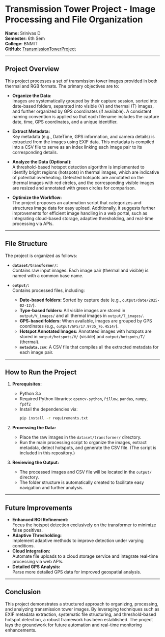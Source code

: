 # Transmission Tower Project - Image Processing and File Organization

**Name:** Srinivas D  
**Semester:** 6th Sem  
**College:** BNMIT  
**GitHub:** [TransmissionTowerProject](https://github.com/Srinivas23132/TransmissionTowerProject.git)

---

## Project Overview

This project processes a set of transmission tower images provided in both thermal and RGB formats. The primary objectives are to:

- **Organize the Data:**  
  Images are systematically grouped by their capture session, sorted into date-based folders, separated into visible (V) and thermal (T) images, and further organized by GPS coordinates (if available). A consistent naming convention is applied so that each filename includes the capture date, time, GPS coordinates, and a unique identifier.

- **Extract Metadata:**  
  Key metadata (e.g., DateTime, GPS information, and camera details) is extracted from the images using EXIF data. This metadata is compiled into a CSV file to serve as an index linking each image pair to its corresponding details.

- **Analyze the Data (Optional):**  
  A threshold-based hotspot detection algorithm is implemented to identify bright regions (hotspots) in thermal images, which are indicative of potential overheating. Detected hotspots are annotated on the thermal images with red circles, and the corresponding visible images are resized and annotated with green circles for comparison.

- **Optimize the Workflow:**  
  The project proposes an automation script that categorizes and structures image data for easy upload. Additionally, it suggests further improvements for efficient image handling in a web portal, such as integrating cloud-based storage, adaptive thresholding, and real-time processing via APIs.

---

## File Structure

The project is organized as follows:

- **`dataset/transformer/`:**  
  Contains raw input images. Each image pair (thermal and visible) is named with a common base name.

- **`output/`:**  
  Contains processed files, including:
  - **Date-based folders:** Sorted by capture date (e.g., `output/date/2025-02-12/`).
  - **Type-based folders:** All visible images are stored in `output/V_images/` and all thermal images in `output/T_images/`.
  - **GPS-based folders:** When available, images are grouped by GPS coordinates (e.g., `output/GPS/17.9735_76.4514/`).
  - **Hotspot Annotated Images:** Annotated images with hotspots are stored in `output/hotspots/V/` (visible) and `output/hotspots/T/` (thermal).
  - **`metadata.csv`:** A CSV file that compiles all the extracted metadata for each image pair.

---

## How to Run the Project

1. **Prerequisites:**
   - Python 3.x
   - Required Python libraries: `opencv-python`, `Pillow`, `pandas`, `numpy`, `fpdf2`
   - Install the dependencies via:
     ```bash
     pip install -r requirements.txt
     ```

2. **Processing the Data:**
   - Place the raw images in the `dataset/transformer/` directory.
   - Run the main processing script to organize the images, extract metadata, detect hotspots, and generate the CSV file. (The script is included in this repository.)

3. **Reviewing the Output:**
   - The processed images and CSV file will be located in the `output/` directory.
   - The folder structure is automatically created to facilitate easy navigation and further analysis.

---

## Future Improvements

- **Enhanced ROI Refinement:**  
  Focus the hotspot detection exclusively on the transformer to minimize false positives.
- **Adaptive Thresholding:**  
  Implement adaptive methods to improve detection under varying conditions.
- **Cloud Integration:**  
  Automate file uploads to a cloud storage service and integrate real-time processing via web APIs.
- **Detailed GPS Analysis:**  
  Parse more detailed GPS data for improved geospatial analysis.

---

## Conclusion

This project demonstrates a structured approach to organizing, processing, and analyzing transmission tower images. By leveraging techniques such as EXIF metadata extraction, systematic file structuring, and threshold-based hotspot detection, a robust framework has been established. The project lays the groundwork for future automation and real-time monitoring enhancements.

